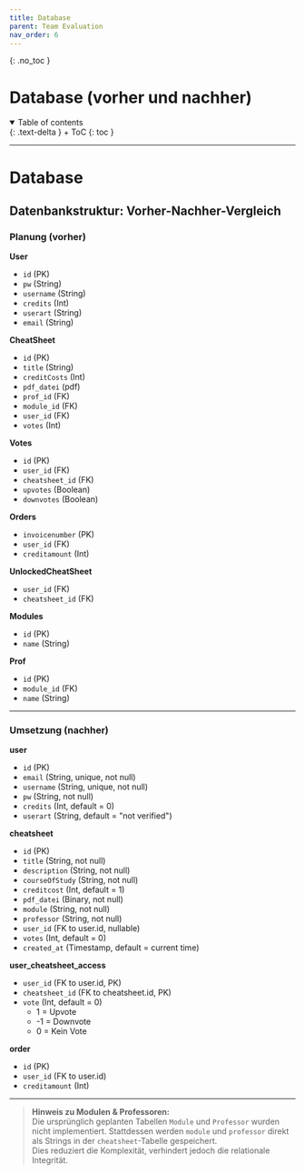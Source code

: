 ```yaml
---
title: Database
parent: Team Evaluation
nav_order: 6
---
```


{: .no_toc }
# Database (vorher und nachher)

<details open markdown="block">
{: .text-delta }
<summary>Table of contents</summary>
+ ToC
{: toc }
</details>

---

# Database

## Datenbankstruktur: Vorher-Nachher-Vergleich

### Planung (vorher)

**User**  
- `id` (PK)  
- `pw` (String)  
- `username` (String)  
- `credits` (Int)  
- `userart` (String)  
- `email` (String)  

**CheatSheet**  
- `id` (PK)  
- `title` (String)  
- `creditCosts` (Int)  
- `pdf_datei` (pdf)  
- `prof_id` (FK)  
- `module_id` (FK)  
- `user_id` (FK)  
- `votes` (Int)  

**Votes**  
- `id` (PK)  
- `user_id` (FK)  
- `cheatsheet_id` (FK)  
- `upvotes` (Boolean)  
- `downvotes` (Boolean)  

**Orders**  
- `invoicenumber` (PK)  
- `user_id` (FK)  
- `creditamount` (Int)  

**UnlockedCheatSheet**  
- `user_id` (FK)  
- `cheatsheet_id` (FK)  

**Modules**  
- `id` (PK)  
- `name` (String)  

**Prof**  
- `id` (PK)  
- `module_id` (FK)  
- `name` (String)  

---

### Umsetzung (nachher)

**user**  
- `id` (PK)  
- `email` (String, unique, not null)  
- `username` (String, unique, not null)  
- `pw` (String, not null)  
- `credits` (Int, default = 0)  
- `userart` (String, default = "not verified")  

**cheatsheet**  
- `id` (PK)  
- `title` (String, not null)  
- `description` (String, not null)  
- `courseOfStudy` (String, not null)  
- `creditcost` (Int, default = 1)  
- `pdf_datei` (Binary, not null)  
- `module` (String, not null)  
- `professor` (String, not null)  
- `user_id` (FK to user.id, nullable)  
- `votes` (Int, default = 0)  
- `created_at` (Timestamp, default = current time)  

**user_cheatsheet_access**  
- `user_id` (FK to user.id, PK)  
- `cheatsheet_id` (FK to cheatsheet.id, PK)  
- `vote` (Int, default = 0)  
  - 1 = Upvote  
  - -1 = Downvote  
  - 0 = Kein Vote  

**order**  
- `id` (PK)  
- `user_id` (FK to user.id)  
- `creditamount` (Int)  

---

> **Hinweis zu Modulen & Professoren:**  
> Die ursprünglich geplanten Tabellen `Module` und `Professor` wurden nicht implementiert. Stattdessen werden `module` und `professor` direkt als Strings in der `cheatsheet`-Tabelle gespeichert.  
> Dies reduziert die Komplexität, verhindert jedoch die relationale Integrität.
